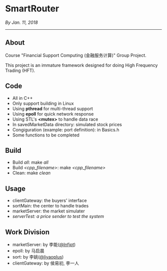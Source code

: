 # SmartRouter
*By Jan. 11, 2018*

------

## About
Course "Financial Support Computing (金融服务计算)" Group Project.

This project is an immature framework designed for doing High Frequency Trading (HFT).

## Code
- All in C++
- Only support building in Linux
- Using **pthread** for multi-thread support
- Using **epoll** for quick network response
- Using STL's **\<mutex\>** to handle data race
- In savedMarketData directory: simulated stock prices
- Congiguration (example: port definition): in Basics.h
- Some functions to be completed

## Build
- Build *all*: make *all*
- Build *<cpp_filename>*: make *<cpp_filename>*
- Clean: make *clean*

## Usage
- clientGateway: the buyers' interface
- sortMain: the center to handle trades
- marketServer: the market simulater
- *serverTest: a price sender to test the system*

## Work Division
- marketServer: by 李能([@lnfjpt](https://github.com/lnfjpt))
- epoll: by 马启晨
- sort: by 李姚([@liyaoplus](https://github.com/liyaoplus))
- clientGateway: by 侯易初, 李一人
